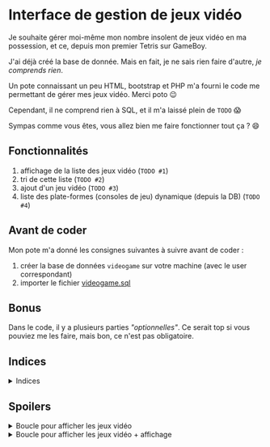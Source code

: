 
# Interface de gestion de jeux vidéo

Je souhaite gérer moi-même mon nombre insolent de jeux vidéo en ma possession, et ce, depuis mon premier Tetris sur GameBoy.

J'ai déjà créé la base de donnée. Mais en fait, je ne sais rien faire d'autre, _je comprends rien_.

Un pote connaissant un peu HTML, bootstrap et PHP m'a fourni le code me permettant de gérer mes jeux vidéo. Merci poto :wink:

Cependant, il ne comprend rien à SQL, et il m'a laissé plein de `TODO` :scream:

Sympas comme vous êtes, vous allez bien me faire fonctionner tout ça ? :smile:

## Fonctionnalités

 1. affichage de la liste des jeux vidéo (`TODO #1`)
 2. tri de cette liste (`TODO #2`)
 3. ajout d'un jeu vidéo (`TODO #3`)
 4. liste des plate-formes (consoles de jeu) dynamique (depuis la DB) (`TODO #4`)

## Avant de coder

Mon pote m'a donné les consignes suivantes à suivre avant de coder :

1. créer la base de données `videogame` sur votre machine (avec le user correspondant)
2. importer le fichier [videogame.sql](docs/videogame.sql)

## Bonus

Dans le code, il y a plusieurs parties _"optionnelles"_. Ce serait top si vous pouviez me les faire, mais bon, ce n'est pas obligatoire.

## Indices

<details><summary>Indices</summary>

- ce challenge peut être considéré comme un _code "à trou"_
- donc, avant de coder, il faut bien analyser et comprendre le code existant
- l'astuce, c'est de coder les fonctionnalités les unes après les autres grâce aux `TODO #x`

</details>

## Spoilers

<details><summary>Boucle pour afficher les jeux vidéo</summary>

```php
<?php foreach ($videogameList as $currentRow) : ?>
<tr>
	<td></td>
	<td></td>
	<td></td>
	<td></td>
	<td></td>
</tr>
<?php endforeach; ?>
```

</details>


<details><summary>Boucle pour afficher les jeux vidéo + affichage</summary>

```php
<?php foreach ($videogameList as $currentRow) : ?>
<tr>
	<td><?= $currentRow['id'] ?></td>
	<td><?= $currentRow['name'] ?></td>
	<td><?= $currentRow['editor'] ?></td>
	<td><?= $currentRow['release_date'] ?></td>
	<td><?= $currentRow['????'] ?></td>
</tr>
<?php endforeach; ?>
```

</details>
